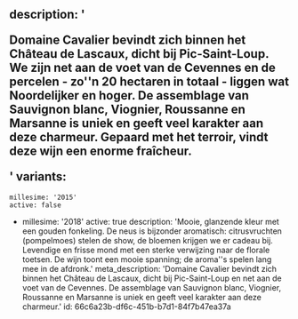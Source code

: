 description: '<p>Domaine Cavalier bevindt zich binnen het Château de Lascaux, dicht bij Pic-Saint-Loup. We zijn net aan de voet van de Cevennes en de percelen - zo''n 20 hectaren in totaal - liggen wat Noordelijker en hoger. De assemblage van Sauvignon blanc, Viognier, Roussanne en Marsanne is uniek en geeft veel karakter aan deze charmeur. Gepaard met het terroir, vindt deze wijn een enorme fraîcheur.</p>'
variants:
  -
    millesime: '2015'
    active: false
  -
    millesime: '2018'
    active: true
    description: 'Mooie, glanzende kleur met een gouden fonkeling. De neus is bijzonder aromatisch: citrusvruchten (pompelmoes) stelen de show, de bloemen krijgen we er cadeau bij. Levendige en frisse mond met een sterke verwijzing naar de florale toetsen. De wijn toont een mooie spanning; de aroma''s spelen lang mee in de afdronk.'
meta_description: 'Domaine Cavalier bevindt zich binnen het Château de Lascaux, dicht bij Pic-Saint-Loup en net aan de voet van de Cevennes. De assemblage van Sauvignon blanc, Viognier, Roussanne en Marsanne is uniek en geeft veel karakter aan deze charmeur.'
id: 66c6a23b-df6c-451b-b7d1-84f7b47ea37a
